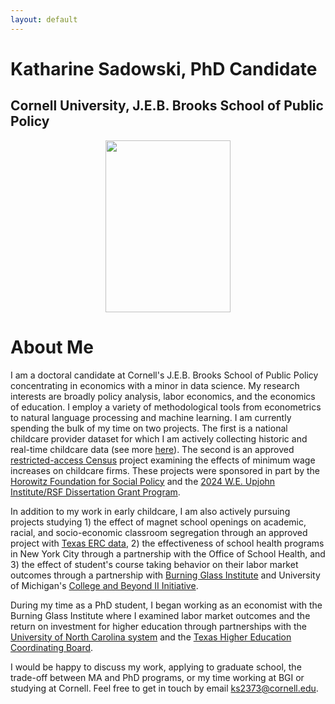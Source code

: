 ```yaml
---
layout: default
---
```


<!-- img src="{{ site.url }}{{ site.baseurl }}/assets/img/BrooksHeader.png" -->

# Katharine Sadowski, PhD Candidate 
## Cornell University, J.E.B. Brooks School of Public Policy 

<p align="center">
  <img src="{{ site.url }}{{ site.baseurl }}/assets/img/kcsadow.jpg" width="200" height="275">
</p>

# About Me 
I am a doctoral candidate at Cornell's J.E.B. Brooks School of Public Policy concentrating in economics with a minor in data science. My research interests are broadly policy analysis, labor economics, and the economics of education. I employ a variety of methodological tools from econometrics to natural language processing and machine learning. I am currently spending the bulk of my time on two projects. The first is a national childcare provider dataset for which I am actively collecting historic and real-time childcare data (see more [here](https://kcsadow.github.io/website/dataviz/)). The second is an approved [restricted-access Census](https://www.census.gov/topics/research/guidance/restricted-use-microdata.html) project examining the effects of minimum wage increases on childcare firms. These projects were sponsored in part by the [Horowitz Foundation for Social Policy](https://www.horowitz-foundation.org/2024) and the [2024 W.E. Upjohn Institute/RSF Dissertation Grant Program](https://www.russellsage.org/news/third-annual-dissertation-research-grants-awarded). 

In addition to my work in early childcare, I am also actively pursuing projects studying 1) the effect of magnet school openings on academic, racial, and socio-economic classroom segregation through an approved project with [Texas ERC data](https://texaserc.utexas.edu/), 2) the effectiveness of school health programs in New York City through a partnership with the Office of School Health, and 3) the effect of student's course taking behavior on their labor market outcomes through a partnership with [Burning Glass Institute](https://www.burningglassinstitute.org/) and University of Michigan's [College and Beyond II Initiative](https://www.icpsr.umich.edu/web/about/cms/4370). 

During my time as a PhD student, I began working as an economist with the Burning Glass Institute where I examined labor market outcomes and the return on investment for higher education through partnerships with the [University of North Carolina system](https://www.northcarolina.edu/wp-content/uploads/reports-and-documents/economic-reports/unc-roi-study-of-university-programs-november-2023.pdf) and the [Texas Higher Education Coordinating Board](https://www.texas-air.org/wp-content/uploads/2024/04/TAIR2024-D4_Aligning-Texas-Higher-Education-Supply-and-Labor-Market-Demand.pdf). 

I would be happy to discuss my work, applying to graduate school, the trade-off between MA and PhD programs, or my time working at BGI or studying at Cornell. Feel free to get in touch by email ks2373@cornell.edu.

<!-- links to social media icons -->
<!-- no need to change these -->

<!-- icons with padding -->

[1.1]: http://i.imgur.com/tXSoThF.png (twitter icon with padding)
[2.1]: http://i.imgur.com/0o48UoR.png (github icon with padding)

<!-- icons without padding -->

[1.2]: http://i.imgur.com/wWzX9uB.png (twitter icon without padding)
[2.2]: http://i.imgur.com/9I6NRUm.png (github icon without padding)


<!-- links to your social media accounts -->
<!-- update these accordingly -->

[1]: http://www.twitter.com/kcsadow
[2]: http://www.github.com/kcsadow

<!-- or through these links: [![alt text][1.1]][1]  [![alt text][2.1]][2] -->
